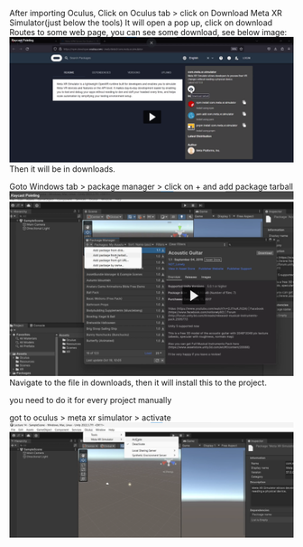 After importing Oculus, Click on Oculus tab > click on Download Meta XR Simulator(just below the tools)
It will open a pop up, click on download
Routes to some web page, you can see some download, see below image:
![Alt text](image.png)
Then it will be in downloads.

Goto Windows tab > package manager > click on + and add package tarball
![Alt text](image-1.png)
Navigate to the file in downloads, then it will install this to the project.

you need to do it for every project manually

got to oculus > meta xr simulator > activate 
![Alt text](image-2.png)